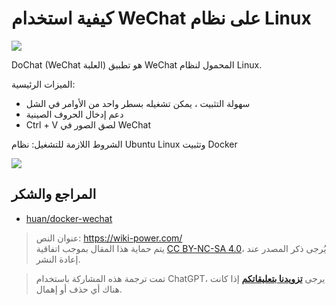 # كيفية استخدام WeChat على نظام Linux

![](https://img.wiki-power.com/d/wiki-media/img/20200311141406.png)

DoChat (WeChat العلبة) هو تطبيق WeChat المحمول لنظام Linux.

الميزات الرئيسية:

- سهولة التثبيت ، يمكن تشغيله بسطر واحد من الأوامر في الشل
- دعم إدخال الحروف الصينية
- Ctrl + V لصق الصور في WeChat

الشروط اللازمة للتشغيل: نظام Ubuntu Linux وتثبيت Docker

![](https://img.wiki-power.com/d/wiki-media/img/20200311141459.png)

## المراجع والشكر

- [huan/docker-wechat](https://github.com/huan/docker-wechat)

> عنوان النص: <https://wiki-power.com/>  
> يتم حماية هذا المقال بموجب اتفاقية [CC BY-NC-SA 4.0](https://creativecommons.org/licenses/by/4.0/deed.zh)، يُرجى ذكر المصدر عند إعادة النشر.

> تمت ترجمة هذه المشاركة باستخدام ChatGPT، يرجى [**تزويدنا بتعليقاتكم**](https://github.com/linyuxuanlin/Wiki_MkDocs/issues/new) إذا كانت هناك أي حذف أو إهمال.